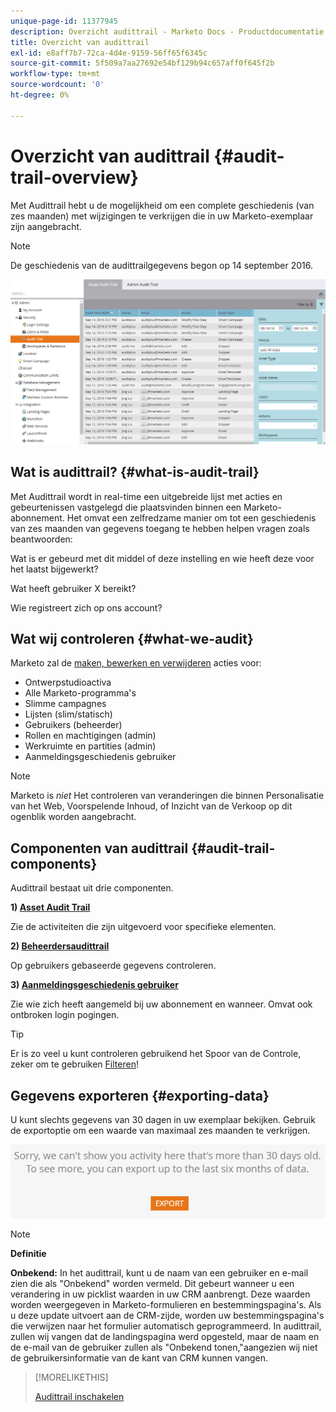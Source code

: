 ```yaml
---
unique-page-id: 11377945
description: Overzicht audittrail - Marketo Docs - Productdocumentatie
title: Overzicht van audittrail
exl-id: e8aff7b7-72ca-4d4e-9159-56ff65f6345c
source-git-commit: 5f509a7aa27692e54bf129b94c657aff0f645f2b
workflow-type: tm+mt
source-wordcount: '0'
ht-degree: 0%

---
```


# Overzicht van audittrail {#audit-trail-overview}

Met Audittrail hebt u de mogelijkheid om een complete geschiedenis (van zes maanden) met wijzigingen te verkrijgen die in uw Marketo-exemplaar zijn aangebracht.

>[!NOTE]
>
>De geschiedenis van de audittrailgegevens begon op 14 september 2016.

![](assets/audit-trail-overview-1.png)

## Wat is audittrail? {#what-is-audit-trail}

Met Audittrail wordt in real-time een uitgebreide lijst met acties en gebeurtenissen vastgelegd die plaatsvinden binnen een Marketo-abonnement. Het omvat een zelfredzame manier om tot een geschiedenis van zes maanden van gegevens toegang te hebben helpen vragen zoals beantwoorden:

Wat is er gebeurd met dit middel of deze instelling en wie heeft deze voor het laatst bijgewerkt?

Wat heeft gebruiker X bereikt?

Wie registreert zich op ons account?

## Wat wij controleren {#what-we-audit}

Marketo zal de [maken, bewerken en verwijderen](/help/marketo/product-docs/administration/audit-trail/change-details-in-audit-trail.md) acties voor:

* Ontwerpstudioactiva
* Alle Marketo-programma&#39;s
* Slimme campagnes
* Lijsten (slim/statisch)
* Gebruikers (beheerder)
* Rollen en machtigingen (admin)
* Werkruimte en partities (admin)
* Aanmeldingsgeschiedenis gebruiker

>[!NOTE]
>
>Marketo is _niet_ Het controleren van veranderingen die binnen Personalisatie van het Web, Voorspelende Inhoud, of Inzicht van de Verkoop op dit ogenblik worden aangebracht.

## Componenten van audittrail {#audit-trail-components}

Audittrail bestaat uit drie componenten.

**1) [Asset Audit Trail](/help/marketo/product-docs/administration/audit-trail/change-details-in-audit-trail.md#asset-audit-trail)**

Zie de activiteiten die zijn uitgevoerd voor specifieke elementen.

**2) [Beheerdersaudittrail](/help/marketo/product-docs/administration/audit-trail/change-details-in-audit-trail.md#admin-audit-trail)**

Op gebruikers gebaseerde gegevens controleren.

**3) [Aanmeldingsgeschiedenis gebruiker](/help/marketo/product-docs/administration/audit-trail/user-login-history.md)**

Zie wie zich heeft aangemeld bij uw abonnement en wanneer. Omvat ook ontbroken login pogingen.

>[!TIP]
>
>Er is zo veel u kunt controleren gebruikend het Spoor van de Controle, zeker om te gebruiken [Filteren](/help/marketo/product-docs/administration/audit-trail/filtering-in-audit-trail.md)!

## Gegevens exporteren {#exporting-data}

U kunt slechts gegevens van 30 dagen in uw exemplaar bekijken. Gebruik de exportoptie om een waarde van maximaal zes maanden te verkrijgen.

![](assets/two.png)

>[!NOTE]
>
>**Definitie**
>
>**Onbekend:** In het audittrail, kunt u de naam van een gebruiker en e-mail zien die als &quot;Onbekend&quot; worden vermeld. Dit gebeurt wanneer u een verandering in uw picklist waarden in uw CRM aanbrengt. Deze waarden worden weergegeven in Marketo-formulieren en bestemmingspagina&#39;s. Als u deze update uitvoert aan de CRM-zijde, worden uw bestemmingspagina&#39;s die verwijzen naar het formulier automatisch geprogrammeerd. In audittrail, zullen wij vangen dat de landingspagina werd opgesteld, maar de naam en de e-mail van de gebruiker zullen als &quot;Onbekend tonen,&quot;aangezien wij niet de gebruikersinformatie van de kant van CRM kunnen vangen.

>[!MORELIKETHIS]
>
>[Audittrail inschakelen](/help/marketo/product-docs/administration/audit-trail/enable-audit-trail.md)
